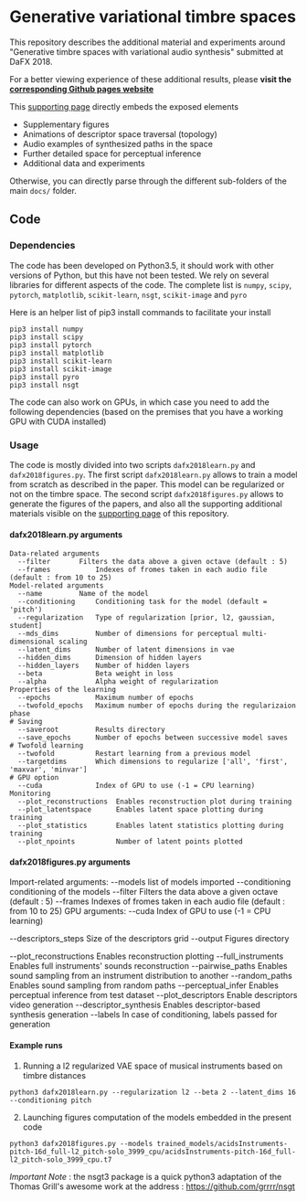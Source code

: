 # Generative variational timbre spaces

This repository describes the additional material and experiments around "Generative timbre spaces with variational audio synthesis" submitted at DaFX 2018.

For a better viewing experience of these additional results, please **visit the [corresponding Github pages website](https://anonymous.github.io/flow_synthesizer/ "DaFX 2018 - Latent spaces")**

This [supporting page](https://acids-ircam.github.io/variational-timbre/ "DaFX 2018 - Latent spaces") directly embeds the exposed elements
  * Supplementary figures
  * Animations of descriptor space traversal (topology)
  * Audio examples of synthesized paths in the space
  * Further detailed space for perceptual inference
  * Additional data and experiments
  
Otherwise, you can directly parse through the different sub-folders of the main `docs/` folder.

## Code

### Dependencies

The code has been developed on Python3.5, it should work with other versions of Python, but this have not been tested. We rely on several libraries for different aspects of the code. The complete list is `numpy`, `scipy`, `pytorch`, `matplotlib`, `scikit-learn`, `nsgt`, `scikit-image` and `pyro`

Here is an helper list of pip3 install commands to facilitate your install

```
pip3 install numpy
pip3 install scipy
pip3 install pytorch
pip3 install matplotlib
pip3 install scikit-learn
pip3 install scikit-image
pip3 install pyro
pip3 install nsgt
```

The code can also work on GPUs, in which case you need to add the following dependencies (based on the premises that you have a working GPU with CUDA installed)

### Usage

The code is mostly divided into two scripts `dafx2018learn.py` and `dafx2018figures.py`. The first script `dafx2018learn.py` allows to train a model from scratch as described in the paper. This model can be regularized or not on the timbre space. The second script `dafx2018figures.py` allows to generate the figures of the papers, and also all the supporting additional materials visible on the [supporting page](https://acids-ircam.github.io/variational-timbre/ "DaFX 2018 - Latent spaces") of this repository.

#### dafx2018learn.py arguments
```
Data-related arguments
  --filter	     Filters the data above a given octave (default : 5)
  --frames           Indexes of fromes taken in each audio file (default : from 10 to 25) 
Model-related arguments
  --name	     Name of the model
  --conditioning     Conditioning task for the model (default = 'pitch')
  --regularization   Type of regularization [prior, l2, gaussian, student]
  --mds_dims         Number of dimensions for perceptual multi-dimensional scaling
  --latent_dims      Number of latent dimensions in vae
  --hidden_dims      Dimension of hidden layers
  --hidden_layers    Number of hidden layers
  --beta             Beta weight in loss
  --alpha            Alpha weight of regularization
Properties of the learning
  --epochs           Maximum number of epochs
  --twofold_epochs   Maximum number of epochs during the regularizaion phase
# Saving
  --saveroot	     Results directory
  --save_epochs      Number of epochs between successive model saves
# Twofold learning
  --twofold          Restart learning from a previous model
  --targetdims       Which dimensions to regularize ['all', 'first', 'maxvar', 'minvar']
# GPU option
  --cuda             Index of GPU to use (-1 = CPU learning)
Monitoring
  --plot_reconstructions  Enables reconstruction plot during training
  --plot_latentspace      Enables latent space plotting during training 
  --plot_statistics       Enables latent statistics plotting during training
  --plot_npoints          Number of latent points plotted
```

#### dafx2018figures.py arguments
Import-related arguments:
  --models 		list of models imported
  --conditioning        conditioning of the models
  --filter		Filters the data above a given octave (default : 5)
  --frames		Indexes of fromes taken in each audio file (default : from 10 to 25)
GPU arguments:
  --cuda		Index of GPU to use (-1 = CPU learning)

  --descriptors_steps   Size of the descriptors grid
  --output              Figures directory

  --plot_reconstructions     Enables reconstruction plotting
  --full_instruments         Enables full instruments' sounds reconstruction
  --pairwise_paths           Enables sound sampling from an  instrument distribution to another
  --random_paths	     Enables sound sampling from random paths
  --perceptual_infer         Enables perceptual inference from test dataset
  --plot_descriptors         Enable descriptors video generation
  --descriptor_synthesis     Enables descriptor-based synthesis generation
  --labels		     In case of conditioning, labels passed for generation

#### Example runs

1. Running a l2 regularized VAE space  of musical instruments based on timbre distances

```
python3 dafx2018learn.py --regularization l2 --beta 2 --latent_dims 16 --conditioning pitch
```

2. Launching figures computation of the models embedded in the present code

```
python3 dafx2018figures.py --models trained_models/acidsInstruments-pitch-16d_full-l2_pitch-solo_3999_cpu/acidsInstruments-pitch-16d_full-l2_pitch-solo_3999_cpu.t7
```

*Important Note* : the nsgt3 package is a quick python3 adaptation of the Thomas Grill's awesome work at the address : https://github.com/grrrr/nsgt
